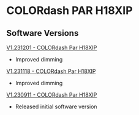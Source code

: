 # COLORdash PAR H18XIP

## Software Versions

[V1.231201 - COLORdash Par H18XIP](https://github.com/Chauvet-Pro/COLORDASHPARH18XIP/blob/8d230c2c26ba56c0ee81b7e7845cfdeb824c4209/Firmware/V1.231201.zip)
- Improved dimming

[V1.231118 - COLORdash Par H18XIP](https://github.com/Chauvet-Pro/COLORDASHPARH18XIP/blob/8d230c2c26ba56c0ee81b7e7845cfdeb824c4209/Firmware/V1.231118.zip)
- Improved dimming

[V1.230911 - COLORdash Par H18XIP](https://github.com/Chauvet-Pro/COLORDASHPARH18XIP/blob/8d230c2c26ba56c0ee81b7e7845cfdeb824c4209/Firmware/V1.230911.zip)
- Released initial software version
